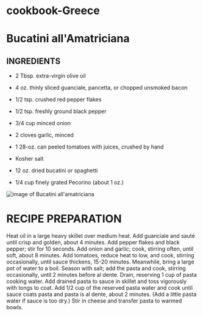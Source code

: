 # cookbook-Greece

# Bucatini all'Amatriciana

## INGREDIENTS

* 2 Tbsp. extra-virgin olive oil

* 4 oz. thinly sliced guanciale, pancetta, or chopped unsmoked bacon

* 1/2 tsp. crushed red pepper flakes

* 1/2 tsp. freshly ground black pepper

* 3/4 cup minced onion

* 2 cloves garlic, minced

* 1 28-oz. can peeled tomatoes with juices, crushed by hand

* Kosher salt

* 12 oz. dried bucatini or spaghetti

* 1/4 cup finely grated Pecorino (about 1 oz.)

![image of Bucatini all'amatriciana](https://assets.bonappetit.com/photos/57afff221b33404414976058/16:9/w_2560,c_limit/bucatini-all-amatriciana.jpg])
# RECIPE PREPARATION
Heat oil in a large heavy skillet over medium heat. Add guanciale and sauté until crisp and golden, about 4 minutes. Add pepper flakes and black pepper; stir for 10 seconds. Add onion and garlic; cook, stirring often, until soft, about 8 minutes. Add tomatoes, reduce heat to low, and cook, stirring occasionally, until sauce thickens, 15-20 minutes.
Meanwhile, bring a large pot of water to a boil. Season with salt; add the pasta and cook, stirring occasionally, until 2 minutes before al dente. Drain, reserving 1 cup of pasta cooking water.
Add drained pasta to sauce in skillet and toss vigorously with tongs to coat. Add 1/2 cup of the reserved pasta water and cook until sauce coats pasta and pasta is al dente, about 2 minutes. (Add a little pasta water if sauce is too dry.) Stir in cheese and transfer pasta to warmed bowls.
